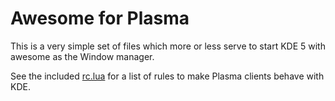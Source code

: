 Awesome for Plasma
==================

This is a very simple set of files which more or less serve to start KDE 5 with
awesome as the Window manager.

See the included [rc.lua](./doc/samples/rc.lua) for a list of rules to make
Plasma clients behave with KDE.
